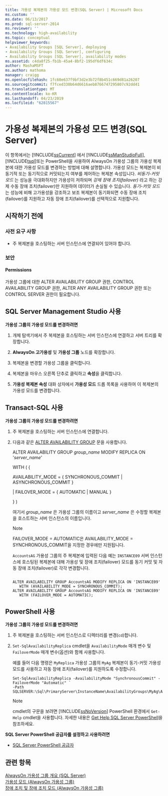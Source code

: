 ```yaml
---
title: 가용성 복제본의 가용성 모드 변경(SQL Server) | Microsoft Docs
ms.custom: ''
ms.date: 06/13/2017
ms.prod: sql-server-2014
ms.reviewer: ''
ms.technology: high-availability
ms.topic: conceptual
helpviewer_keywords:
- Availability Groups [SQL Server], deploying
- Availability Groups [SQL Server], configuring
- Availability Groups [SQL Server], availability modes
ms.assetid: c4da8f25-fb1b-45a4-8bf2-195df6df634c
author: MashaMSFT
ms.author: mathoma
manager: craigg
ms.openlocfilehash: 1fc60e637f9bf3d2e3b72f8b451c669d81a26207
ms.sourcegitcommit: f7fced330b64d6616aeb8766747295807c92dd41
ms.translationtype: MT
ms.contentlocale: ko-KR
ms.lasthandoff: 04/23/2019
ms.locfileid: "62815567"
---
```

# <a name="change-the-availability-mode-of-an-availability-replica-sql-server"></a>가용성 복제본의 가용성 모드 변경(SQL Server)
  이 항목에서는 [!INCLUDE[ssCurrent](../../../includes/sscurrent-md.md)] 에서 [!INCLUDE[ssManStudioFull](../../../includes/ssmanstudiofull-md.md)], [!INCLUDE[tsql](../../../includes/tsql-md.md)]또는 PowerShell을 사용하여 AlwaysOn 가용성 그룹의 가용성 복제본에 대한 가용성 모드를 변경하는 방법에 대해 설명합니다. 가용성 모드는 복제본이 비동기적 또는 동기적으로 커밋되는지 여부를 제어하는 복제본 속성입니다. *비동기-커밋 모드* 는 성능을 극대화하지만 가용성이 저하되며 *강제 장애 조치(failover)* 라고 하는 강제 수동 장애 조치(failover)만 지원하여 데이터가 손실될 수 있습니다. *동기-커밋 모드* 는 성능에 비해 고가용성을 강조하고 보조 복제본이 동기화되면 수동 장애 조치(failover)를 지원하고 자동 장애 조치(failover)를 선택적으로 지원합니다.  
  

  
##  <a name="BeforeYouBegin"></a> 시작하기 전에  
  
###  <a name="Prerequisites"></a> 사전 요구 사항  
  
-   주 복제본을 호스팅하는 서버 인스턴스에 연결되어 있어야 합니다.  
  
###  <a name="Security"></a> 보안  
  
####  <a name="Permissions"></a> Permissions  
 가용성 그룹에 대한 ALTER AVAILABILITY GROUP 권한, CONTROL AVAILABILITY GROUP 권한, ALTER ANY AVAILABILITY GROUP 권한 또는 CONTROL SERVER 권한이 필요합니다.  
  
##  <a name="SSMSProcedure"></a> SQL Server Management Studio 사용  
 **가용성 그룹의 가용성 모드를 변경하려면**  
  
1.  개체 탐색기에서 주 복제본을 호스팅하는 서버 인스턴스에 연결하고 서버 트리를 확장합니다.  
  
2.  **AlwaysOn 고가용성** 및 **가용성 그룹** 노드를 확장합니다.  
  
3.  복제본을 변경할 가용성 그룹을 클릭합니다.  
  
4.  복제본을 마우스 오른쪽 단추로 클릭하고 **속성**을 클릭합니다.  
  
5.  **가용성 복제본 속성** 대화 상자에서 **가용성 모드** 드롭 목록을 사용하여 이 복제본의 가용성 모드를 변경합니다.  
  
##  <a name="TsqlProcedure"></a> Transact-SQL 사용  
 **가용성 그룹의 가용성 모드를 변경하려면**  
  
1.  주 복제본을 호스팅하는 서버 인스턴스에 연결합니다.  
  
2.  다음과 같은 [ALTER AVAILABILITY GROUP](/sql/t-sql/statements/alter-availability-group-transact-sql) 문을 사용합니다.  
  
     ALTER AVAILABILITY GROUP *group_name* MODIFY REPLICA ON '*server_name*'  
  
     WITH ( {  
  
     AVAILABILITY_MODE = { SYNCHRONOUS_COMMIT | ASYNCHRONOUS_COMMIT }  
  
     | FAILOVER_MODE = { AUTOMATIC | MANUAL }  
  
     } )  
  
     여기서 *group_name* 은 가용성 그룹의 이름이고 *server_name* 은 수정할 복제본을 호스트하는 서버 인스턴스의 이름입니다.  
  
    > [!NOTE]  
    >  FAILOVER_MODE = AUTOMATIC은 AVAILABILITY_MODE = SYNCHRONOUS_COMMIT을 지정한 경우에만 지원됩니다.  
  
     `AccountsAG` 가용성 그룹의 주 복제본에 입력된 다음 예는 `INSTANCE09` 서버 인스턴스에 호스팅된 복제본에 대해 가용성 및 장애 조치(failover) 모드를 동기 커밋 및 자동 장애 조치(failover)로 각각 변경합니다.  
  
    ```  
  
    ALTER AVAILABILITY GROUP AccountsAG MODIFY REPLICA ON 'INSTANCE09'  
       WITH (AVAILABILITY_MODE = SYNCHRONOUS_COMMIT);  
    ALTER AVAILABILITY GROUP AccountsAG MODIFY REPLICA ON 'INSTANCE09'  
       WITH (FAILOVER_MODE = AUTOMATIC);  
    ```  
  
##  <a name="PowerShellProcedure"></a> PowerShell 사용  
 **가용성 그룹의 가용성 모드를 변경하려면**  
  
1.  주 복제본을 호스팅하는 서버 인스턴스로 디렉터리를 변경(`cd`)합니다.  
  
2.  `Set-SqlAvailabilityReplica` cmdlet을 `AvailabilityMode` 매개 변수 및 `FailoverMode` 매개 변수(옵션)와 함께 사용합니다.  
  
     예를 들어 다음 명령은 `MyReplica` 가용성 그룹의 `MyAg` 복제본이 동기-커밋 가용성 모드를 사용하고 자동 장애 조치(failover)를 지원하도록 수정합니다.  
  
    ```  
    Set-SqlAvailabilityReplica -AvailabilityMode "SynchronousCommit" -FailoverMode "Automatic" `   
    -Path SQLSERVER:\Sql\PrimaryServer\InstanceName\AvailabilityGroups\MyAg\AvailabilityReplicas\MyReplica  
    ```  
  
    > [!NOTE]  
    >  cmdlet의 구문을 보려면 [!INCLUDE[ssNoVersion](../../../includes/ssnoversion-md.md)] PowerShell 환경에서 `Get-Help` cmdlet을 사용합니다. 자세한 내용은 [Get Help SQL Server PowerShell](../../../powershell/sql-server-powershell.md)을 참조하세요.  
  
 **SQL Server PowerShell 공급자를 설정하고 사용하려면**  
  
-   [SQL Server PowerShell 공급자](../../../powershell/sql-server-powershell-provider.md)  
  
## <a name="see-also"></a>관련 항목  
 [AlwaysOn 가용성 그룹 개요 &#40;SQL Server&#41;](overview-of-always-on-availability-groups-sql-server.md)   
 [가용성 모드 (AlwaysOn 가용성 그룹)](availability-modes-always-on-availability-groups.md)   
 [장애 조치 및 장애 조치 모드 &#40;AlwaysOn 가용성 그룹&#41;](failover-and-failover-modes-always-on-availability-groups.md)  
  
  
